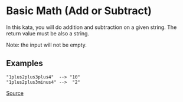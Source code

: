 # Basic Math (Add or Subtract)

In this kata, you will do addition and subtraction on a given string.
The return value must be also a string.

Note: the input will not be empty.

## Examples

```text
"1plus2plus3plus4"  --> "10"
"1plus2plus3minus4" -->  "2"
```

[Source](https://www.codewars.com/kata/5809b62808ad92e31b000031)